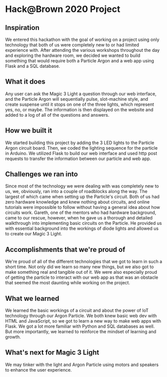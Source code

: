 # Hack@Brown 2020 Project
## Inspiration
We entered this hackathon with the goal of working on a project using only technology that both of us were completely new to or had limited experience with. After attending the various workshops throughout the day and exploring the hardware room, we decided we wanted to build something that would require both a Particle Argon and a web app using Flask and a SQL database.

## What it does
Any user can ask the Magic 3 Light a question through our web interface, and the Particle Argon will sequentially pulse, slot-machine style, and create suspense until it stops on one of the three lights, which represent yes, no, or maybe. The information is then displayed on the website and added to a log of all of the questions and answers.

## How we built it
We started building this project by adding the 3 LED lights to the Particle Argon circuit board. Then, we coded the lighting sequence for the particle in Arduino. We utilized Flask to build our web interface and used http post requests to transfer the information between our particle and web app.

## Challenges we ran into
Since most of the technology we were dealing with was completely new to us, we, obviously, ran into a couple of roadblocks along the way. The largest of which came when setting up the Particle's circuit. Both of us had zero hardware knowledge and knew nothing about circuits, and online tutorials were impossible to follow without having a general idea about how circuits work. Gareth, one of the mentors who had hardware background, came to our rescue, however, when he gave us a thorough and detailed walkthrough into implementing basic circuits on the Particle. He provided us with essential background into the workings of diode lights and allowed us to create our Magic 3 Light.

## Accomplishments that we're proud of
We're proud of all of the different technologies that we got to learn in such a short time. Not only did we learn so many new things, but we also got to make something real and tangible out of it. We were also especially proud of getting the particle to interact with our web app as that was an obstacle that seemed the most daunting while working on the project.

## What we learned
We learned the basic workings of a circuit and about the power of IoT technology through our Argon Particle. We both knew basic web dev with HTML and JavaScript, so we got to learn a new way to make web apps with Flask. We got a lot more familiar with Python and SQL databases as well. But more importantly, we learned to reinforce the mindset of learning and growth.

## What's next for Magic 3 Light
We may tinker with the light and Argon Particle using motors and speakers to enhance the user experience.
